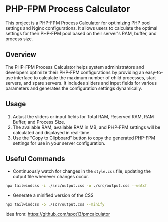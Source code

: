 # PHP-FPM Process Calculator

This project is a PHP-FPM Process Calculator for optimizing PHP pool settings and Nginx configurations. It allows users to calculate the optimal settings for their PHP-FPM pool based on their server's RAM, buffer, and process size.

## Overview

The PHP-FPM Process Calculator helps system administrators and developers optimize their PHP-FPM configurations by providing an easy-to-use interface to calculate the maximum number of child processes, start servers, and spare servers. It includes sliders and input fields for various parameters and generates the configuration settings dynamically.

## Usage

1. Adjust the sliders or input fields for Total RAM, Reserved RAM, RAM Buffer, and Process Size.
2. The available RAM, available RAM in MB, and PHP-FPM settings will be calculated and displayed in real-time.
3. Use the "Copy to Clipboard" button to copy the generated PHP-FPM settings for use in your server configuration.

## Useful Commands

- Continuously watch for changes in the `style.css` file, updating the output file whenever changes occur.

```bash
npx tailwindcss -i ./src/output.css -o ./src/output.css --watch
```

- Generate a minified version of the CSS

```bash
npx tailwindcss -o ./scr/output.css --minify 
```

Idea from: <https://github.com/spot13/pmcalculator>
